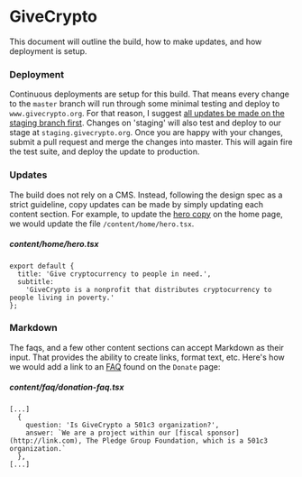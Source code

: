 # GiveCrypto
This document will outline the build, how to make updates, and how deployment is setup.


### Deployment
Continuous deployments are setup for this build. That means every change to the `master` branch will run through some minimal testing and deploy to `www.givecrypto.org`. For that reason, I suggest [all updates be made on the staging branch first](https://www.useloom.com/share/3dc647ab8d0e4d5f8446e5c17e785fb7). Changes on 'staging' will also test and deploy to our stage at `staging.givecrypto.org`. Once you are happy with your changes, submit a pull request and merge the changes into master. This will again fire the test suite, and deploy the update to production.

### Updates
The build does not rely on a CMS. Instead, following the design spec as a strict guideline, copy updates can be made by simply updating each content section. For example, to update the [hero copy](https://d.pr/i/sxrJvg) on the home page, we would update the file `/content/home/hero.tsx`.

##### content/home/hero.tsx
```
export default {
  title: 'Give cryptocurrency to people in need.',
  subtitle:
    'GiveCrypto is a nonprofit that distributes cryptocurrency to people living in poverty.'
};
```

### Markdown 
The faqs, and a few other content sections can accept Markdown as their input. That provides the ability to create links, format text, etc. Here's how we would add a link to an [FAQ](https://d.pr/i/Vuk32o) found on the `Donate` page:

##### content/faq/donation-faq.tsx
```
[...]
  {
    question: 'Is GiveCrypto a 501c3 organization?',
    answer: `We are a project within our [fiscal sponsor](http://link.com), The Pledge Group Foundation, which is a 501c3 organization.`
  },
[...]
```